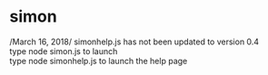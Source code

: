# simon
/March 16, 2018/ simonhelp.js has not been updated to version 0.4 </br>
type node simon.js to launch </br>
type node simonhelp.js to launch the help page
